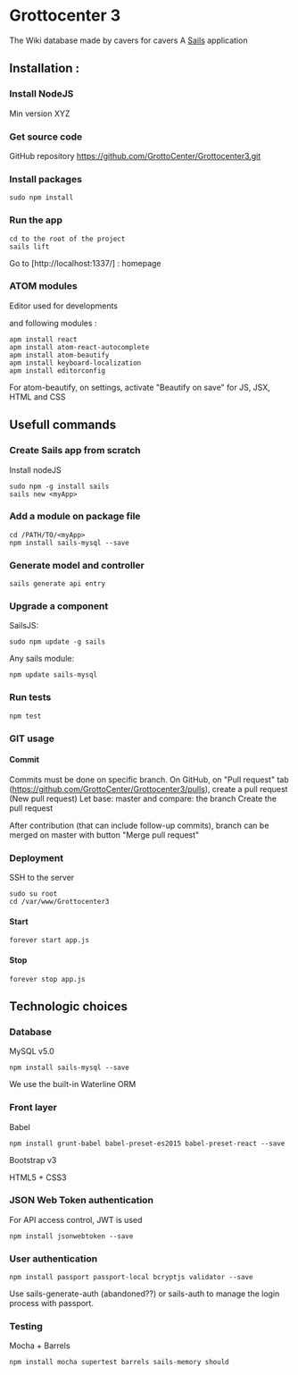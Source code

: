 # Grottocenter 3

The Wiki database made by cavers for cavers
A [Sails](http://sailsjs.org) application

## Installation :

### Install NodeJS

Min version XYZ

### Get source code

GitHub repository
https://github.com/GrottoCenter/Grottocenter3.git

### Install packages

    sudo npm install

### Run the app

    cd to the root of the project
    sails lift

Go to [http://localhost:1337/] : homepage

### ATOM modules

Editor used for developments

and following modules :

    apm install react
    apm install atom-react-autocomplete
    apm install atom-beautify
    apm install keyboard-localization
    apm install editorconfig

For atom-beautify, on settings, activate "Beautify on save" for JS, JSX, HTML and CSS

## Usefull commands

### Create Sails app from scratch

Install nodeJS

    sudo npm -g install sails
    sails new <myApp>

### Add a module on package file

    cd /PATH/TO/<myApp>
    npm install sails-mysql --save

### Generate model and controller

    sails generate api entry

### Upgrade a component

SailsJS:

    sudo npm update -g sails

Any sails module:

    npm update sails-mysql

### Run tests

    npm test

### GIT usage

#### Commit

Commits must be done on specific branch.
On GitHub, on "Pull request" tab (https://github.com/GrottoCenter/Grottocenter3/pulls), create a pull request (New pull request)
Let base: master and compare: the branch
Create the pull request

After contribution (that can include follow-up commits), branch can be merged on master with button "Merge pull request"

### Deployment

SSH to the server

    sudo su root
    cd /var/www/Grottocenter3

#### Start
    forever start app.js

#### Stop
    forever stop app.js

## Technologic choices

### Database

MySQL v5.0

    npm install sails-mysql --save

We use the built-in Waterline ORM

### Front layer

Babel

    npm install grunt-babel babel-preset-es2015 babel-preset-react --save

Bootstrap v3

HTML5 + CSS3

### JSON Web Token authentication

For API access control, JWT is used

    npm install jsonwebtoken --save

### User authentication

    npm install passport passport-local bcryptjs validator --save

Use sails-generate-auth (abandoned??) or sails-auth to manage the login process with passport.

### Testing

Mocha + Barrels

    npm install mocha supertest barrels sails-memory should
